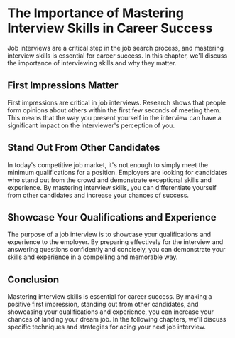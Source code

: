 The Importance of Mastering Interview Skills in Career Success
=======================================================================================

Job interviews are a critical step in the job search process, and mastering interview skills is essential for career success. In this chapter, we'll discuss the importance of interviewing skills and why they matter.

First Impressions Matter
------------------------

First impressions are critical in job interviews. Research shows that people form opinions about others within the first few seconds of meeting them. This means that the way you present yourself in the interview can have a significant impact on the interviewer's perception of you.

Stand Out From Other Candidates
-------------------------------

In today's competitive job market, it's not enough to simply meet the minimum qualifications for a position. Employers are looking for candidates who stand out from the crowd and demonstrate exceptional skills and experience. By mastering interview skills, you can differentiate yourself from other candidates and increase your chances of success.

Showcase Your Qualifications and Experience
-------------------------------------------

The purpose of a job interview is to showcase your qualifications and experience to the employer. By preparing effectively for the interview and answering questions confidently and concisely, you can demonstrate your skills and experience in a compelling and memorable way.

Conclusion
----------

Mastering interview skills is essential for career success. By making a positive first impression, standing out from other candidates, and showcasing your qualifications and experience, you can increase your chances of landing your dream job. In the following chapters, we'll discuss specific techniques and strategies for acing your next job interview.
